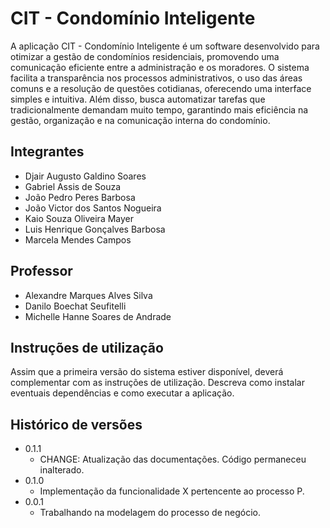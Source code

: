 # CIT - Condomínio Inteligente

A aplicação CIT - Condomínio Inteligente é um software desenvolvido para otimizar a gestão de condomínios residenciais, promovendo uma comunicação eficiente entre a administração e os moradores. O sistema facilita a transparência nos processos administrativos, o uso das áreas comuns e a resolução de questões cotidianas, oferecendo uma interface simples e intuitiva. Além disso, busca automatizar tarefas que tradicionalmente demandam muito tempo, garantindo mais eficiência na gestão, organização e na comunicação interna do condomínio.

## Integrantes

* Djair Augusto Galdino Soares
* Gabriel Assis de Souza
* João Pedro Peres Barbosa
* João Victor dos Santos Nogueira 
* Kaio Souza Oliveira Mayer
* Luis Henrique Gonçalves Barbosa
* Marcela Mendes Campos

## Professor

* Alexandre Marques Alves Silva
* Danilo Boechat Seufitelli
* Michelle Hanne Soares de Andrade

## Instruções de utilização

Assim que a primeira versão do sistema estiver disponível, deverá complementar com as instruções de utilização. Descreva como instalar eventuais dependências e como executar a aplicação.

## Histórico de versões

* 0.1.1
    * CHANGE: Atualização das documentações. Código permaneceu inalterado.
* 0.1.0
    * Implementação da funcionalidade X pertencente ao processo P.
* 0.0.1
    * Trabalhando na modelagem do processo de negócio.

